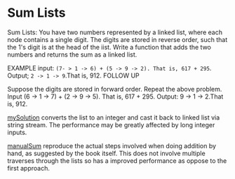 # Sum Lists

Sum Lists: You have two numbers represented by a linked list, where each node contains a single
digit. The digits are stored in reverse order, such that the 1's digit is at the head of the iist. Write a
function that adds the two numbers and returns the sum as a linked list.

EXAMPLE
input: `(7- > 1 -> 6) + (5 -> 9 -> 2). That is, 617 + 295`.
Output; `2 -> 1 -> 9`.That is, 912.
FOLLOW UP

Suppose the digits are stored in forward order. Repeat the above problem.
Input (6 -> 1 -> 7) + (2 -> 9 -> 5). That is, 617 + 295.
Output: 9 -> 1 -> 2.That is, 912.

[mySolution](./sumLists/mySolution.cpp) converts the list to an integer and cast it back to linked list via string stream. The performance may be greatly affected by long integer inputs.

[manualSum](./sumLists/manualSum.cpp) reproduce the actual steps involved when doing addition by hand, as suggested by the book itself. This does not involve multiple traverses through the lists so has a improved performance as oppose to the first approach.
